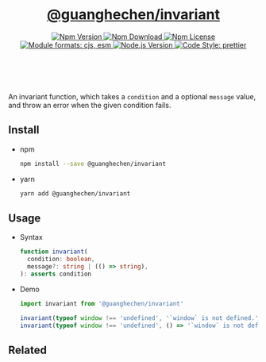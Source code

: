 <header>
  <h1 align="center">
    <a href="https://github.com/guanghechen/node-scaffolds/tree/release-2.x.x/packages/invariant#readme">@guanghechen/invariant</a>
  </h1>
  <div align="center">
    <a href="https://www.npmjs.com/package/@guanghechen/invariant">
      <img
        alt="Npm Version"
        src="https://img.shields.io/npm/v/@guanghechen/invariant.svg"
      />
    </a>
    <a href="https://www.npmjs.com/package/@guanghechen/invariant">
      <img
        alt="Npm Download"
        src="https://img.shields.io/npm/dm/@guanghechen/invariant.svg"
      />
    </a>
    <a href="https://www.npmjs.com/package/@guanghechen/invariant">
      <img
        alt="Npm License"
        src="https://img.shields.io/npm/l/@guanghechen/invariant.svg"
      />
    </a>
    <a href="#install">
      <img
        alt="Module formats: cjs, esm"
        src="https://img.shields.io/badge/module_formats-cjs%2C%20esm-green.svg"
      />
    </a>
    <a href="https://github.com/nodejs/node">
      <img
        alt="Node.js Version"
        src="https://img.shields.io/node/v/@guanghechen/invariant"
      />
    </a>
    <a href="https://github.com/prettier/prettier">
      <img
        alt="Code Style: prettier"
        src="https://img.shields.io/badge/code_style-prettier-ff69b4.svg?style=flat-square"
      />
    </a>
  </div>
</header>
<br/>

An invariant function, which takes a `condition` and a optional `message` value,
and throw an error when the given condition fails.

## Install

* npm

  ```bash
  npm install --save @guanghechen/invariant
  ```

* yarn

  ```bash
  yarn add @guanghechen/invariant
  ```


## Usage

* Syntax

  ```typescript
  function invariant(
    condition: boolean,
    message?: string | (() => string),
  ): asserts condition
  ```

* Demo

  ```typescript
  import invariant from '@guanghechen/invariant'

  invariant(typeof window !== 'undefined', '`window` is not defined.')
  invariant(typeof window !== 'undefined', () => '`window` is not defined:' + window)
  ```


## Related

[homepage]: https://github.com/guanghechen/node-scaffolds/tree/release-2.x.x/packages/invariant#readme
[tiny-invariant]: https://github.com/alexreardon/tiny-invariant
